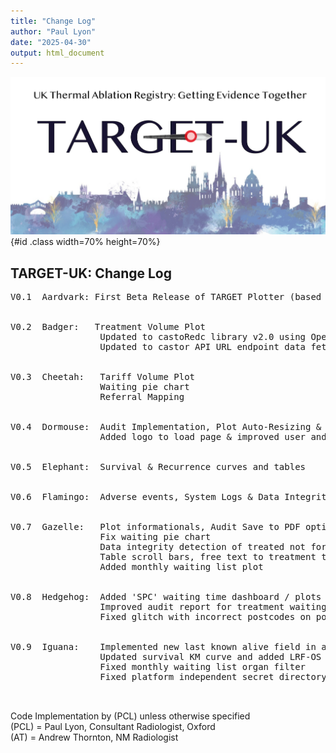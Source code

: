 ```yaml
---
title: "Change Log"
author: "Paul Lyon"
date: "2025-04-30"
output: html_document
---
```


![TARGET-UK](TARGETPlotterLogo.png){#id .class width=70% height=70%}

## TARGET-UK: Change Log
<pre>
V0.1  Aardvark: First Beta Release of TARGET Plotter (based on OxTAR Plotter)
                 <br>
V0.2  Badger:   Treatment Volume Plot
                 Updated to castoRedc library v2.0 using OpenAPI to fix write
                 Updated to castor API URL endpoint data fetching with paging
                 <br>
V0.3  Cheetah:   Tariff Volume Plot
                 Waiting pie chart
                 Referral Mapping
                 <br>
V0.4  Dormouse:  Audit Implementation, Plot Auto-Resizing & Code Cleaning/Factoring (AT)
                 Added logo to load page & improved user and password txt file security
                 <br>
V0.5  Elephant:  Survival & Recurrence curves and tables
                 <br>
V0.6  Flamingo:  Adverse events, System Logs & Data Integrity tables
                 <br>
V0.7  Gazelle:   Plot informationals, Audit Save to PDF option
                 Fix waiting pie chart
                 Data integrity detection of treated not for treatments
                 Table scroll bars, free text to treatment table, adverse events table fix
                 Added monthly waiting list plot
                 <br>
V0.8  Hedgehog:  Added 'SPC' waiting time dashboard / plots (AT)
                 Improved audit report for treatment waiting times (AT)
                 Fixed glitch with incorrect postcodes on postcode mapper
                 <br>
V0.9  Iguana:    Implemented new last known alive field in addition to last imaging etc
                 Updated survival KM curve and added LRF-OS and LRF-CSS
                 Fixed monthly waiting list organ filter
                 Fixed platform independent secret directory for credentials
                 <br>
</pre>

Code Implementation by (PCL) unless otherwise specified<br>
(PCL) = Paul Lyon, Consultant Radiologist, Oxford<br>
(AT) = Andrew Thornton, NM Radiologist<br>
